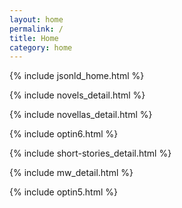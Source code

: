 ```yaml
---
layout: home
permalink: /
title: Home
category: home
---
```


{% include jsonld_home.html %}


<div class="{{ page.title }} homepage">


  <!-- NOVELS -->
  {% include novels_detail.html %}
    
  <!-- NOVELLAS -->
  {% include novellas_detail.html %}

  {% include optin6.html %}

  <!-- SHORT STORIES -->
  {% include short-stories_detail.html %}

  <!-- MURDERWIKI -->
  {% include mw_detail.html %}

  {% include optin5.html %}


</div> <!-- end div homepage -->

